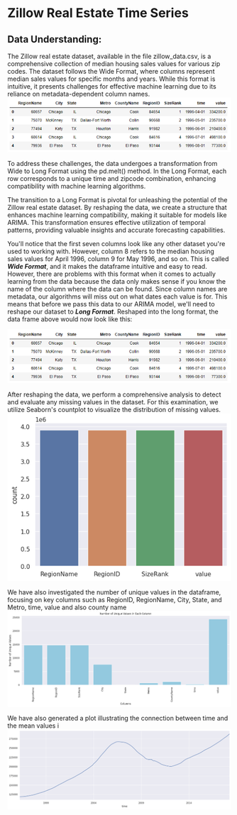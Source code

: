 # Zillow Real Estate Time Series
## Data Understanding: 
The Zillow real estate dataset, available in the file zillow_data.csv, is a comprehensive collection of median housing sales values for various zip codes. The dataset follows the Wide Format, where columns represent median sales values for specific months and years. While this format is intuitive, it presents challenges for effective machine learning due to its reliance on metadata-dependent column names.
<img src='../images/melted1.png'>

To address these challenges, the data undergoes a transformation from Wide to Long Format using the pd.melt() method. In the Long Format, each row corresponds to a unique time and zipcode combination, enhancing compatibility with machine learning algorithms.

The transition to a Long Format is pivotal for unleashing the potential of the Zillow real estate dataset. By reshaping the data, we create a structure that enhances machine learning compatibility, making it suitable for models like ARIMA. This transformation ensures effective utilization of temporal patterns, providing valuable insights and accurate forecasting capabilities.

You'll notice that the first seven columns look like any other dataset you're used to working with. However, column 8 refers to the median housing sales values for April 1996, column 9 for May 1996, and so on. This is called **_Wide Format_**, and it makes the dataframe intuitive and easy to read. However, there are problems with this format when it comes to actually learning from the data because the data only makes sense if you know the name of the column where the data can be found. Since column names are metadata, our algorithms will miss out on what dates each value is for. This means that before we pass this data to our ARIMA model, we'll need to reshape our dataset to **_Long Format_**. Reshaped into the long format, the data frame above would now look like this:

<img src='../images/melted1.png'>


After reshaping the data, we perform a comprehensive analysis to detect and evaluate any missing values in the dataset. For this examination, we utilize Seaborn's countplot to visualize the distribution of missing values.
<img src="../images/missing_values.png">

We have also investigated the number of unique values in the dataframe, focusing on key columns such as RegionID, RegionName, City, State, and Metro, time, value and also county name 
<img src="../images/unique_values.png">

We have also generated a plot illustrating the connection between time and the mean values i
<img src="../images/time_series_plot.png">


